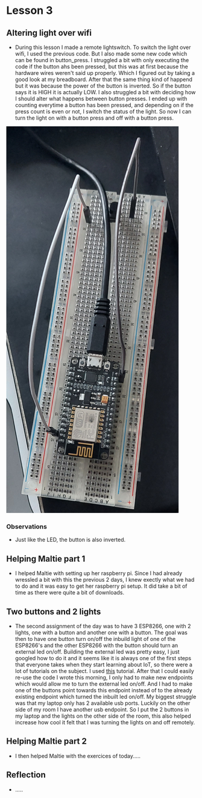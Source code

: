 # Lesson 3

## Altering light over wifi
* During this lesson I made a remote lightswitch. To switch the light over wifi, I used the previous code. But I also made some new code which can be found in button_press. I struggled a bit with only executing the code if the button ahs been pressed, but this was at first because the hardware wires weren't said up properly. Which I figured out by taking a good look at my breadboard. After that the same thing kind of happend but it was because the power of the button is inverted. So if the button says it is HIGH it is actually LOW. I also struggled a bit with deciding how I should alter what happens between button presses. I ended up with counting everytime a button has been pressed, and depending on if the press count is even or not, I switch the status of the light. So now I can turn the light on with a button press and off with a button press.

![The physical setup.](https://github.com/Tom284/portfolio-minor-iot/blob/main/Lesson%203/setup.jpg)

### Observations
* Just like the LED, the button is also inverted.

## Helping Maltie part 1
* I helped Maltie with setting up her raspberry pi. Since I had already wressled a bit with this the previous 2 days, I knew exectly what we had to do and it was easy to get her raspberry pi setup. It did take a bit of time as there were quite a bit of downloads. 

## Two buttons and 2 lights
* The second assignment of the day was to have 3 ESP8266, one with 2 lights, one with a button and another one with a button. The goal was then to have one button turn on/off the inbuild light of one of the ESP8266's and the other ESP8266 with the button should turn an external led on/off. Building the external led was pretty easy, I just googled how to do it and it seems like it is always one of the first steps that everyone takes when they start learning about IoT, so there were a lot of tutorials on the subject. I used [this](https://www.circuitbasics.com/arduino-basics-controlling-led/) tutorial. After that I could easily re-use the code I wrote this morning, I only had to make new endpoints which would allow me to turn the external led on/off. And I had to make one of the buttons point towards this endpoint instead of to the already existing endpoint which turned the inbuilt led on/off. My biggest struggle was that my laptop only has 2 available usb ports. Luckily on the other side of my room I have another usb endpoint. So I put the 2 buttons in my laptop and the lights on the other side of the room, this also helped increase how cool it felt that I was turning the lights on and off remotely.

## Helping Maltie part 2
* I then helped Maltie with the exercices of today.....

## Reflection

* .....
